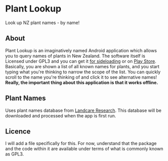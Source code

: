 # Plant Lookup
Look up NZ plant names - by name!

## About
Plant Lookup is an imaginatively named Android application which allows you to query names of plants in New Zealand. The software itself is Licensed under GPL3 and you can get it [for sideloading](https://chris-nz.com/plantlookup/app-release.apk) or on [Play Store](https://play.google.com/store/apps/details?id=net.opengress.plantlookup). Basically, you are shown a list of all known names for plants, and you start typing what you're thinking to narrow the scope of the list. You can quickly scroll to the name you're thinking of and click it to see alternative names! **Really, the important thing about this application is that it works offline.**

## Plant Names
Uses plant names database from [Landcare Research](https://nvs.landcareresearch.co.nz/Content/CurrentNVSNames.csv). This database will be downloaded and processed when the app is first run.

## Licence
I will add a file specifically for this. For now, understand that the package and the code within it are available under terms of what is commonly known as GPL3.
